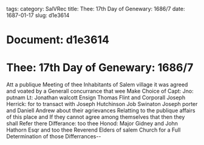 tags: 
category: SalVRec
title: Thee: 17th Day of Genewary: 1686/7
date: 1687-01-17
slug: d1e3614




# Document: d1e3614


# Thee: 17th Day of Genewary: 1686/7

Att a publique Meeting of thee Inhabitants of Salem village it was agreed and voated by a Generall concurrance that wee Make Choice of Capt: Jno: putnam Lt: Jonathan walcott Ensign Thomas Flint and Corporall Joseph Herrick: for to transact with Joseph Hutchinson Job Swinaton Joseph porter and Daniell Andrew about their agrievances Relatting to the publique affairs of this place and If they cannot agree among themselves that then they shall Refer there Differance: too thee Honod: Major Gidney and John Hathorn Esqr and too thee Reverend Elders of salem Church for a Full Determination of those Differrances--
